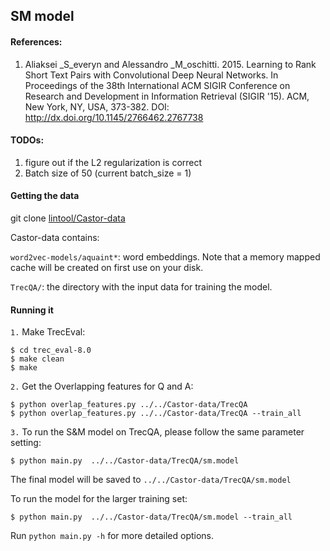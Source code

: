## SM model 

#### References:
1. Aliaksei _S_everyn and Alessandro _M_oschitti. 2015. Learning to Rank Short Text Pairs with Convolutional Deep Neural Networks. In Proceedings of the 38th International ACM SIGIR Conference on Research and Development in Information Retrieval (SIGIR '15). ACM, New York, NY, USA, 373-382. DOI: http://dx.doi.org/10.1145/2766462.2767738


#### TODOs:
1. figure out if the L2 regularization is correct
2. Batch size of 50 (current batch_size = 1)


#### Getting the data

git clone [lintool/Castor-data](https://github.com/lintool/Castor-data)

Castor-data contains:

```word2vec-models/aquaint*```: word embeddings.
Note that a memory mapped cache will be created on first use on your disk.

```TrecQA/```: the directory with the input data for training the model.


#### Running it

``1.`` Make TrecEval:
```
$ cd trec_eval-8.0
$ make clean
$ make
```

``2.`` Get the Overlapping features for Q and A:
```
$ python overlap_features.py ../../Castor-data/TrecQA
$ python overlap_features.py ../../Castor-data/TrecQA --train_all
```

``3.`` To run the S&M model on TrecQA, please follow the same parameter setting:
```
$ python main.py  ../../Castor-data/TrecQA/sm.model
```
The final model will be saved to ```../../Castor-data/TrecQA/sm.model```

To run the model for the larger training set:
```
$ python main.py  ../../Castor-data/TrecQA/sm.model --train_all
```


Run ```python main.py -h``` for more detailed options.

